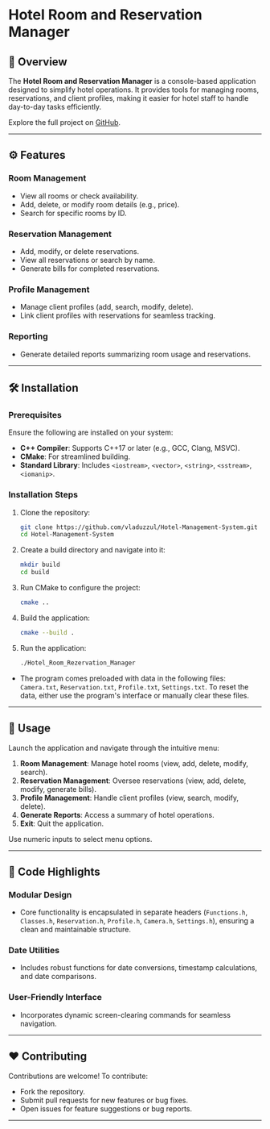 # Hotel Room and Reservation Manager

## 🏨 Overview

The **Hotel Room and Reservation Manager** is a console-based application designed to simplify hotel operations. It provides tools for managing rooms, reservations, and client profiles, making it easier for hotel staff to handle day-to-day tasks efficiently.

Explore the full project on [GitHub](https://github.com/vladuzzul/Hotel-Management-System).

---

## ⚙️ Features

### Room Management
- View all rooms or check availability.
- Add, delete, or modify room details (e.g., price).
- Search for specific rooms by ID.

### Reservation Management
- Add, modify, or delete reservations.
- View all reservations or search by name.
- Generate bills for completed reservations.

### Profile Management
- Manage client profiles (add, search, modify, delete).
- Link client profiles with reservations for seamless tracking.

### Reporting
- Generate detailed reports summarizing room usage and reservations.

---

## 🛠️ Installation

### Prerequisites

Ensure the following are installed on your system:
- **C++ Compiler**: Supports C++17 or later (e.g., GCC, Clang, MSVC).
- **CMake**: For streamlined building.
- **Standard Library**: Includes `<iostream>`, `<vector>`, `<string>`, `<sstream>`, `<iomanip>`.

### Installation Steps

1. Clone the repository:
   ```bash
   git clone https://github.com/vladuzzul/Hotel-Management-System.git
   cd Hotel-Management-System
   ```
2. Create a build directory and navigate into it:
   ```bash
   mkdir build
   cd build
   ```
3. Run CMake to configure the project:
   ```bash
   cmake ..
   ```
4. Build the application:
   ```bash
   cmake --build .
   ```
5. Run the application:
   ```bash
   ./Hotel_Room_Rezervation_Manager
   ```

- The program comes preloaded with data in the following files: `Camera.txt`, `Reservation.txt`, `Profile.txt`, `Settings.txt`. To reset the data, either use the program's interface or manually clear these files.

---

## 🔄 Usage

Launch the application and navigate through the intuitive menu:

1. **Room Management**: Manage hotel rooms (view, add, delete, modify, search).
2. **Reservation Management**: Oversee reservations (view, add, delete, modify, generate bills).
3. **Profile Management**: Handle client profiles (view, search, modify, delete).
4. **Generate Reports**: Access a summary of hotel operations.
5. **Exit**: Quit the application.

Use numeric inputs to select menu options.

---

## 🔎 Code Highlights

### Modular Design
- Core functionality is encapsulated in separate headers (`Functions.h`, `Classes.h`, `Reservation.h`, `Profile.h`, `Camera.h`, `Settings.h`), ensuring a clean and maintainable structure.

### Date Utilities
- Includes robust functions for date conversions, timestamp calculations, and date comparisons.

### User-Friendly Interface
- Incorporates dynamic screen-clearing commands for seamless navigation.

---

## ❤️ Contributing

Contributions are welcome! To contribute:
- Fork the repository.
- Submit pull requests for new features or bug fixes.
- Open issues for feature suggestions or bug reports.

---
